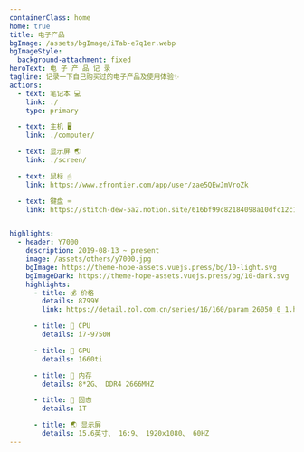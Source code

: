 ```yaml
---
containerClass: home
home: true
title: 电子产品
bgImage: /assets/bgImage/iTab-e7q1er.webp
bgImageStyle:
  background-attachment: fixed
heroText: 电 子 产 品 记 录
tagline: 记录一下自己购买过的电子产品及使用体验✨
actions:
  - text: 笔记本 💻
    link: ./
    type: primary

  - text: 主机 🖥
    link: ./computer/

  - text: 显示屏 🌏
    link: ./screen/

  - text: 鼠标 🖱
    link: https://www.zfrontier.com/app/user/zae5QEwJmVroZk

  - text: 键盘 ⌨
    link: https://stitch-dew-5a2.notion.site/616bf99c82184098a10dfc12c1e180a2?v=afe28b35eb554e52bf0b3ceb35a114cd&pvs=4


highlights:
  - header: Y7000
    description: 2019-08-13 ~ present 
    image: /assets/others/y7000.jpg
    bgImage: https://theme-hope-assets.vuejs.press/bg/10-light.svg
    bgImageDark: https://theme-hope-assets.vuejs.press/bg/10-dark.svg
    highlights:
      - title: 💰 价格
        details: 8799¥ 
        link: https://detail.zol.com.cn/series/16/160/param_26050_0_1.html

      - title: 🗻 CPU
        details: i7-9750H

      - title: 🌋 GPU
        details: 1660ti

      - title: 🚄 内存
        details: 8*2G、 DDR4 2666MHZ

      - title: 🚢 固态
        details: 1T

      - title: 🌏 显示屏
        details: 15.6英寸、 16:9、 1920x1080、 60HZ
---
```

